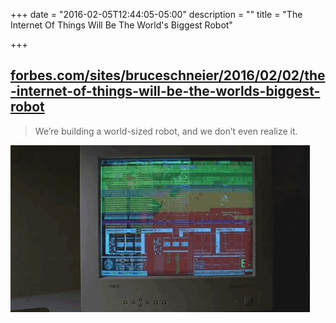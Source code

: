 +++
date = "2016-02-05T12:44:05-05:00"
description = ""
title = "The Internet Of Things Will Be The World's Biggest Robot"

+++

## [forbes.com/sites/bruceschneier/2016/02/02/the-internet-of-things-will-be-the-worlds-biggest-robot](http://www.forbes.com/sites/bruceschneier/2016/02/02/the-internet-of-things-will-be-the-worlds-biggest-robot/)

> We’re building a world-sized robot, and we don’t even realize it.

![iot](/img/robot.gif "iot")
